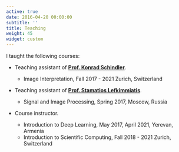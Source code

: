 ```yaml
---
active: true
date: 2016-04-20 00:00:00
subtitle: ''
title: Teaching
weight: 45
widget: custom
---
```

I taught the following courses:

- Teaching assistant of __[Prof. Konrad Schindler](http://www.prs.igp.ethz.ch/content/specialinterest/baug/institute-igp/photogrammetry-and-remote-sensing/en/group/people/person-detail.html?persid=143986)__.
  * Image Interpretation, Fall 2017 - 2021 Zurich, Switzerland

- Teaching assistant of __[Prof. Stamatios Lefkimmiatis](https://slefkimmiatis.github.io)__.
  * Signal and Image Processing, Spring 2017, Moscow, Russia

- Course instructor.
  * Introduction to Deep Learning, May 2017, April 2021, Yerevan, Armenia
  * Introduction to Scientific Computing, Fall 2018 - 2021 Zurich, Switzerland
